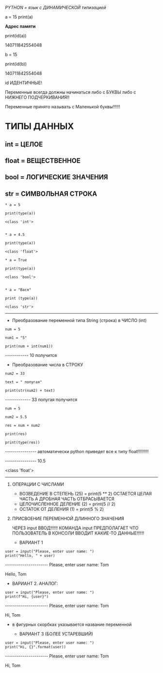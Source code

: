 *PYTHON = язык с ДИНАМИЧЕСКОЙ типизацией*

a = 15
print(a)

**Адрес памяти**

print(id(a))

140711842554048

b = 15

print(id(b))

140711842554048

id ИДЕНТИЧНЫЕ! 

Переменные всегда должны начинаться либо с БУКВЫ либо с НИЖНЕГО ПОДЧЕРКИВАНИЯ!!

Переменные принято называть с Маленькой буквы!!!!!!

# ТИПЫ ДАННЫХ #
## int = ЦЕЛОЕ
## float = ВЕЩЕСТВЕННОЕ
## bool = ЛОГИЧЕСКИЕ ЗНАЧЕНИЯ
## str = СИМВОЛЬНАЯ СТРОКА

```
* a = 5

print(type(a))

<class 'int'>
```
```

* a = 4.5

print(type(a))

<class 'float'>
```
```
* a = True

print(type(a))

<class 'bool'>
```
```

* a = "Вася"

print (type(a))

<class 'str'>
```


_______________________________________________________________________________________________________________________________________________________

* Преобразование переменной типа String (строка) в ЧИСЛО (int)

```
num = 5

num1 = "5"

print(num + int(num1))
```

------------ 10 получится

* Преобразование числа в СТРОКУ
```
num2 = 33

text = " попугая"

print(str(num2) + text)
```
------------- 33 попугая получится

```
num = 5 

num2 = 5.5

res = num + num2

print(res)

print(type(res))
```

---------------- автоматически python приведет все к типу float!!!!!!!!!

---------------- 10.5

  <class 'float'>

____________________________________________________________________________________

1. ОПЕРАЦИИ С ЧИСЛАМИ

   * ВОЗВЕДЕНИЕ В СТЕПЕНЬ (25) = print(5 ** 2) ОСТАЕТСЯ ЦЕЛАЯ ЧАСТЬ А ДРОБНАЯ ЧАСТЬ ОТБРАСЫВАЕТСЯ 
   * ЦЕЛОЧИСЛЕННОЕ ДЕЛЕНИЕ (2) = print(5 // 2)
   * ОСТАТОК ОТ ДЕЛЕНИЯ (1) = print(5 % 2)

2. ПРИСВОЕНИЕ ПЕРЕМЕННОЙ ДЛИННОГО ЗНАЧЕНИЯ 

    ЧЕРЕЗ input ВВОД!!!!!! КОМАНДА input ПРЕДПОЛАГАЕТ ЧТО ПОЛЬЗОВАТЕЛЬ В КОНСОЛИ ВВОДИТ КАКИЕ-ТО ДАННЫЕ!!!!!!
    
    * ВАРИАНТ 1
   
  
  ```
  user = input("Please, enter user name: ")
  print("Hello, " + user)
  ```
  
---------------------- Please, enter user name: Tom
 
Hello, Tom

   * ВАРИАНТ 2. АНАЛОГ:
 ```
user = input("Please, enter user name: ")
print(f"Hi, {user}")
 ```

---------------------- Please, enter user name: Tom
 
Hi, Tom

- в фигурных скорбках указывается название переменной 

    * ВАРИАНТ 3 (БОЛЕЕ УСТАРЕВШИЙ)

```
user = input("Please, enter user name: ")
print("Hi, {}".format(user))
```

---------------------- Please, enter user name: Tom
 
Hi, Tom





   

   





